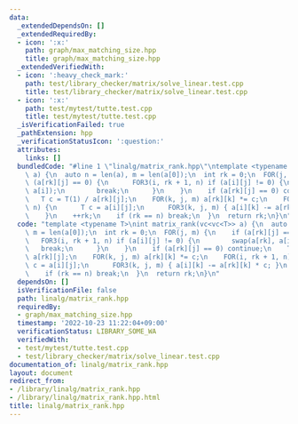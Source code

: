 ```yaml
---
data:
  _extendedDependsOn: []
  _extendedRequiredBy:
  - icon: ':x:'
    path: graph/max_matching_size.hpp
    title: graph/max_matching_size.hpp
  _extendedVerifiedWith:
  - icon: ':heavy_check_mark:'
    path: test/library_checker/matrix/solve_linear.test.cpp
    title: test/library_checker/matrix/solve_linear.test.cpp
  - icon: ':x:'
    path: test/mytest/tutte.test.cpp
    title: test/mytest/tutte.test.cpp
  _isVerificationFailed: true
  _pathExtension: hpp
  _verificationStatusIcon: ':question:'
  attributes:
    links: []
  bundledCode: "#line 1 \"linalg/matrix_rank.hpp\"\ntemplate <typename T>\nint matrix_rank(vc<vc<T>>\
    \ a) {\n  auto n = len(a), m = len(a[0]);\n  int rk = 0;\n  FOR(j, m) {\n    if\
    \ (a[rk][j] == 0) {\n      FOR3(i, rk + 1, n) if (a[i][j] != 0) {\n        swap(a[rk],\
    \ a[i]);\n        break;\n      }\n    }\n    if (a[rk][j] == 0) continue;\n \
    \   T c = T(1) / a[rk][j];\n    FOR(k, j, m) a[rk][k] *= c;\n    FOR(i, rk + 1,\
    \ n) {\n      T c = a[i][j];\n      FOR3(k, j, m) { a[i][k] -= a[rk][k] * c; }\n\
    \    }\n    ++rk;\n    if (rk == n) break;\n  }\n  return rk;\n}\n"
  code: "template <typename T>\nint matrix_rank(vc<vc<T>> a) {\n  auto n = len(a),\
    \ m = len(a[0]);\n  int rk = 0;\n  FOR(j, m) {\n    if (a[rk][j] == 0) {\n   \
    \   FOR3(i, rk + 1, n) if (a[i][j] != 0) {\n        swap(a[rk], a[i]);\n     \
    \   break;\n      }\n    }\n    if (a[rk][j] == 0) continue;\n    T c = T(1) /\
    \ a[rk][j];\n    FOR(k, j, m) a[rk][k] *= c;\n    FOR(i, rk + 1, n) {\n      T\
    \ c = a[i][j];\n      FOR3(k, j, m) { a[i][k] -= a[rk][k] * c; }\n    }\n    ++rk;\n\
    \    if (rk == n) break;\n  }\n  return rk;\n}\n"
  dependsOn: []
  isVerificationFile: false
  path: linalg/matrix_rank.hpp
  requiredBy:
  - graph/max_matching_size.hpp
  timestamp: '2022-10-23 11:22:04+09:00'
  verificationStatus: LIBRARY_SOME_WA
  verifiedWith:
  - test/mytest/tutte.test.cpp
  - test/library_checker/matrix/solve_linear.test.cpp
documentation_of: linalg/matrix_rank.hpp
layout: document
redirect_from:
- /library/linalg/matrix_rank.hpp
- /library/linalg/matrix_rank.hpp.html
title: linalg/matrix_rank.hpp
---
```

